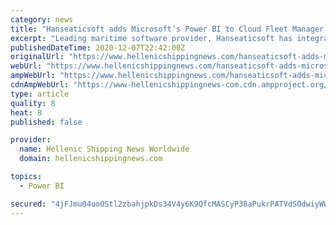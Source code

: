 ```yaml
---
category: news
title: "Hanseaticsoft adds Microsoft’s Power BI to Cloud Fleet Manager to give shipping companies enhanced insights into operational data"
excerpt: "Leading maritime software provider, Hanseaticsoft has integrated Microsoft’s Power BI into its fleet management system, Cloud Fleet Manager (CFM), to offer customers enhanced insights into ..."
publishedDateTime: 2020-12-07T22:42:00Z
originalUrl: "https://www.hellenicshippingnews.com/hanseaticsoft-adds-microsofts-power-bi-to-cloud-fleet-manager-to-give-shipping-companies-enhanced-insights-into-operational-data/"
webUrl: "https://www.hellenicshippingnews.com/hanseaticsoft-adds-microsofts-power-bi-to-cloud-fleet-manager-to-give-shipping-companies-enhanced-insights-into-operational-data/"
ampWebUrl: "https://www.hellenicshippingnews.com/hanseaticsoft-adds-microsofts-power-bi-to-cloud-fleet-manager-to-give-shipping-companies-enhanced-insights-into-operational-data/amp/"
cdnAmpWebUrl: "https://www-hellenicshippingnews-com.cdn.ampproject.org/c/s/www.hellenicshippingnews.com/hanseaticsoft-adds-microsofts-power-bi-to-cloud-fleet-manager-to-give-shipping-companies-enhanced-insights-into-operational-data/amp/"
type: article
quality: 8
heat: 8
published: false

provider:
  name: Hellenic Shipping News Worldwide
  domain: hellenicshippingnews.com

topics:
  - Power BI

secured: "4jFJmu04uoOStl2zbahjpkDs34V4y6K9QfcMASCyP38aPukrPATVdSOdwiyWWTznuc25PYJ1/exqsZG6j6LqkxmuGzlU5sGmG/UMOt3gNambY7fSn9nfXr+GFEu6KbZoLL6eERcxjG30796Ld0qINp1GCqii29ccuNNiLaZFWLC20+Aq+mxlWcxU/ABbBLbwmA89ojhJSQzFotci0HOwQlP96rSWvK0I80ttRIiJOrasoZkqJcK6xj1T+w6XO907cQBgWKQGg422xSVXtRX8dPBl4+J2QWo4vGWGF4EUQ00v+TUc9D3ObzfHa95W9xjyt3ipqZttvvscb48Mh8PGxOCT2ic3rRvPQNaxtKHT1GU=;hiOI9FMNs3HuWy2gWjHVhQ=="
---
```


